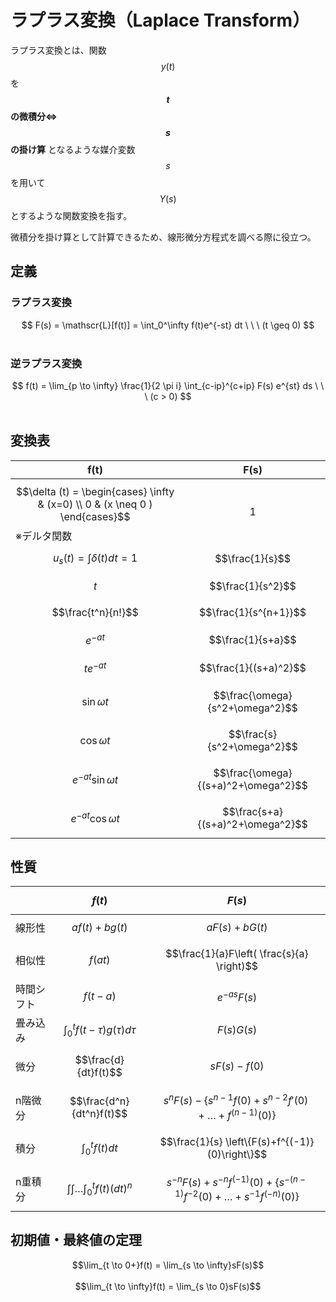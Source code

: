 # ラプラス変換（Laplace Transform）

ラプラス変換とは、関数$$y(t)$$を **$$t$$の微積分⇔$$s$$の掛け算** となるような媒介変数$$s$$を用いて$$Y(s)$$とするような関数変換を指す。

微積分を掛け算として計算できるため、線形微分方程式を調べる際に役立つ。

## 定義

### ラプラス変換

<center>
$$
F(s) = \mathscr{L}[f(t)] = \int_0^\infty f(t)e^{-st} dt \ \ \ (t \geq 0)
$$
</center><br>

### 逆ラプラス変換

<center>
$$
f(t) = \lim_{p \to \infty} \frac{1}{2 \pi i} \int_{c-ip}^{c+ip} F(s) e^{st} ds \ \ \ (c > 0)
$$
</center><br>

## 変換表

|f(t)|F(s)|
|----|----|
| $$\delta (t) = \begin{cases} \infty & (x=0) \\ 0 & (x \neq 0 ) \end{cases}$$ ※デルタ関数| $$1$$ |
| $$u_s(t) = \int \delta (t) dt = 1$$ | $$\frac{1}{s}$$ |
| $$t$$ | $$\frac{1}{s^2}$$ |
| $$\frac{t^n}{n!}$$ | $$\frac{1}{s^{n+1}}$$ |
| $$e^{-at}$$ | $$\frac{1}{s+a}$$ |
| $$te^{-at}$$ | $$\frac{1}{(s+a)^2}$$ |
| $$\sin \omega t$$ | $$\frac{\omega}{s^2+\omega^2}$$ |
| $$\cos \omega t$$ | $$\frac{s}{s^2+\omega^2}$$ |
| $$e^{-at}\sin \omega t$$ | $$\frac{\omega}{(s+a)^2+\omega^2}$$ |
| $$e^{-at}\cos \omega t$$ | $$\frac{s+a}{(s+a)^2+\omega^2}$$ |

## 性質

|| $$f(t)$$ | $$F(s)$$ |
|----|----|----|
|線形性| $$af(t)+bg(t)$$ | $$aF(s)+bG(t)$$ |
|相似性| $$f(at)$$ | $$\frac{1}{a}F\left( \frac{s}{a} \right)$$ |
|時間シフト| $$f(t-a)$$ | $$e^{-as}F(s)$$ |
|畳み込み| $$\int_0^t f(t-\tau)g(\tau)d\tau$$ | $$F(s)G(s)$$ |
|微分| $$\frac{d}{dt}f(t)$$ | $$sF(s)-f(0)$$ |
|n階微分| $$\frac{d^n}{dt^n}f(t)$$ | $$s^nF(s)-\left\{s^{n-1}f(0)+s^{n-2}f'(0) + \dots + f^{(n-1)}(0)\right\}$$ |
|積分| $$\int_0^tf(t)dt$$ | $$\frac{1}{s} \left\{F(s)+f^{(-1)}(0)\right\}$$ |
|n重積分| $$\int \int \dots \int_0^tf(t)(dt)^n$$ | $$s^{-n}F(s)+s^{-n}f^{(-1)}(0)+\left\{s^{-(n-1)}f^{-2}(0)+\dots+s^{-1}f^{(-n)}(0)\right\}$$ |

## 初期値・最終値の定理

<center>
$$\lim_{t \to 0+}f(t) = \lim_{s \to \infty}sF(s)$$
</center><br>

<center>
$$\lim_{t \to \infty}f(t) = \lim_{s \to 0}sF(s)$$
</center><br>
